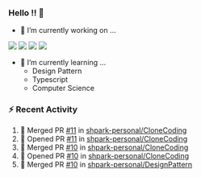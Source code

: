 ### Hello !! 👋

- 🔭 I’m currently working on ...

<img src="https://img.shields.io/badge/Python-83B81A?style=flat-square&logo=Python&logoColor=white"/></a> 
<img src="https://img.shields.io/badge/React-1AB7EA?style=flat-square&logo=react&logoColor=white"/></a>
<img src="https://img.shields.io/badge/TS-3178C6?style=flat-square&logo=typescript&logoColor=white"/></a>
<img src="https://img.shields.io/badge/Csharp-239120?style=flat-square&logo=csharp&logoColor=white"/></a>


- 🌱 I’m currently learning ...
  * Design Pattern
  * Typescript
  * Computer Science

### :zap: Recent Activity

<!--START_SECTION:activity-->
1. 🎉 Merged PR [#11](https://github.com/shpark-personal/CloneCoding/pull/11) in [shpark-personal/CloneCoding](https://github.com/shpark-personal/CloneCoding)
2. 💪 Opened PR [#11](https://github.com/shpark-personal/CloneCoding/pull/11) in [shpark-personal/CloneCoding](https://github.com/shpark-personal/CloneCoding)
3. 🎉 Merged PR [#10](https://github.com/shpark-personal/CloneCoding/pull/10) in [shpark-personal/CloneCoding](https://github.com/shpark-personal/CloneCoding)
4. 💪 Opened PR [#10](https://github.com/shpark-personal/CloneCoding/pull/10) in [shpark-personal/CloneCoding](https://github.com/shpark-personal/CloneCoding)
5. 🎉 Merged PR [#10](https://github.com/shpark-personal/DesignPattern/pull/10) in [shpark-personal/DesignPattern](https://github.com/shpark-personal/DesignPattern)
<!--END_SECTION:activity-->

<!--
**shpark-personal/shpark-personal** is a ✨ _special_ ✨ repository because its `README.md` (this file) appears on your GitHub profile.

Here are some ideas to get you started:

- 🔭 I’m currently working on ...
- 🌱 I’m currently learning ...
- 👯 I’m looking to collaborate on ...
- 🤔 I’m looking for help with ...
- 💬 Ask me about ...
- 📫 How to reach me: ...
- 😄 Pronouns: ...
- ⚡ Fun fact: ...
-->
